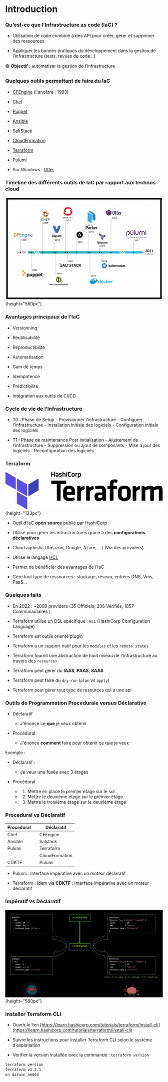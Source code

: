 # Introduction

### Qu’est-ce que l’Infrastructure as code (IaC) ?

- Utilisation de code combiné à des API pour créer, gérer et supprimer des ressources

- Appliquer les bonnes pratiques du développement dans la gestion de l’infrastructure (tests, revues de code…)

🟢 **Objectif** : automatiser la gestion de l’infrastructure


### Quelques outils permettant de faire du IaC

- [CFEngine](https://cfengine.com/) (l'ancêtre : 1993)

- [Chef](https://www.chef.io/) 
    
- [Puppet](https://puppet.com/) 
   
- [Ansible](https://www.ansible.com/) 
   
- [SaltStack](https://saltproject.io/) 
   
- [CloudFormation](https://aws.amazon.com/cloudformation/) 
   
- [Terraform](https://www.terraform.io/) 
  
- [Pulumi](https://www.pulumi.com/)

- Sur Windows : [Otter](https://inedo.com/otter)

### Timeline des différents outils de IaC par rapport aux technos cloud


![](images/terraform/iac-actors.png){height="580px"}

### Avantages principaux de l’IaC

- Versionning 
   
- Réutilisabilité
   
- Reproductibilité
  
- Automatisation
  
- Gain de temps
  
- Idempotence
  
- Prédictibilité
  
- Intégration aux outils de CI/CD
  

### Cycle de vie de l’Infrastructure

- T0 : Phase de Setup 
      - Provisionner l’infrastructure 
      - Configurer l'infrastructure 
      - Installation initiale des logiciels 
      - Configuration initiale des logiciels 
  
   
- T1 : Phase de maintenance Post Initialisation 
      - Ajustement de l'infrastructure 
      - Suppression ou ajout de composants 
      - Mise à jour des logiciels 
      - Reconfiguration des logiciels 

### Terraform

![](images/terraform/terraform_logo.svg.png){height="123px"}



- Outil d’IaC **open** **source** publié par [HashiCorp](https://www.hashicorp.com/products/terraform)

- Utilisé pour gérer les infrastructures grâce à des **configurations** **déclaratives**

- Cloud agnostic (Amazon, Google, Azure, ...) (Via des providers)

- Utilise le langage [HCL](https://www.terraform.io/language)

- Permet de bénéficier des avantages de l’IaC

- Gère tout type de ressources : stockage, réseau, entrées DNS, Vms, PaaS...


### Quelques faits 

- En 2022 :  ~2098 providers (35 Officiels, 206 Vérifiés, 1857 Communautaires ) 
    
- Terraform utilise un DSL spécifique : `HCL` (HashiCorp Configuration Language) 
   
- Terraform est outils orienté plugin 
   
- Terraform a un support natif pour les `modules` et les `remote states` 
   
- Terraform fournit une abstraction de haut niveau de l'infrastructure au travers des `resources` 
  
- Terraform peut gérer du **IAAS**, **PAAS**, **SAAS** 
  
- Terraform peut faire du `dry-run` (`plan` vs `apply`) 
  
- Terraform peut gérer tout type de resources qui a une api 
  

### Outils de Programmation Procedurale versus Déclarative

- Déclaratif
    - J'énonce ce **que** je veux obtenir
  
  
- Procédural
    - J'énonce **comment** faire pour obtenir ce que je veux


Exemple :

- Déclaratif :
    - Je veux une fusée avec 3 étages

- Procédural
    -  1. Mettre en place le premier étage sur le sol
    -  2. Mettre le deuxième étage sur le premier étage
    -  3. Mettre le troisième étage sur le deuxième étage

### Procedural vs Déclaratif

| Procedural |       | Déclaratif     |
|------------|-------|----------------|
| Chef       |       | CFEngine       |
| Ansible    |       | Salstack       |
| Pulumi     |       | Terraform      |
|            |       | CloudFormation |
| CDKTF      |       | Pulumi         |



- Pulumi : Interface impérative avec un moteur déclaratif 

- Terraform : Idem via **CDKTF** : Interface impérative avec un moteur déclaratif

### Impératif vs Déclaratif

![](images/terraform/declaratif-imperatif.png){height="580px"}

### Installer Terraform CLI

- Ouvrir le lien [https://learn.hashicorp.com/tutorials/terraform/install-cli](https://learn.hashicorp.com/tutorials/terraform/install-cli)

- Suivre les instructions pour installer Terraform CLI selon le système d’exploitation

- Vérifier la version installée avec la commande : `terraform version`

```console 
terraform version
Terraform v1.2.1
on darwin_amd64
```

